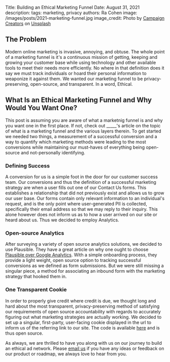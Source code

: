 Title: Building an Ethical Marketing Funnel
Date: August 31, 2021
description:
tags: marketing, privacy
authors: Ra Cohen
image: /images/posts/2021-marketing-funnel.jpg
image_credit: <span>Photo by <a href="https://unsplash.com/@campaign_creators?utm_source=unsplash&utm_medium=referral&utm_content=creditCopyText">Campaign Creators</a> on <a href="https://unsplash.com/s/photos/funnel?utm_source=unsplash&utm_medium=referral&utm_content=creditCopyText">Unsplash</a></span>


## The Problem

Modern online marketing is invasive, annoying, and obtuse. The whole point of a marketing funnel is it's a continuous mission of getting, keeping and growing your customer base while using technology and other available tools to meet their needs more efficiently. No where in that definition does it say we must track individuals or hoard their personal information to weaponize it against them. We wanted our marketing funnel to be privacy-preserving, open-source, and transparent. In a word, Ethical.


## What Is an Ethical Marketing Funnel and Why Would You Want One?

This post is assuming you are aware of what a marketnig funnel is and why you want one in the first place. If not, check out _____'s article on the topic of what is a marketing funnel and the various layers therein. To get started we needed two things,  a measurement of a successful conversion and a way to quantify which marketing methods were leading to the most conversions while maintaining our must-haves of everything being open-source and not-personally identifying.


### Defining Success

A conversion for us is a simple foot in the door for our customer success team.
Our conversions and thus the definition of a successful marketing strategy are when a user fills out one of our Contact Us forms. This establishes a relationship that did not previously exist and allows us to grow our user base. Our forms contain only relevant information to an individual's request, and is the only point where user-generated PII is collected, specifically their email address so that we may reply to their inquiry. This alone however does not inform us as to how a user arrived on our site or heard about us. Thus we decided to employ Analytics.


### Open-source Analytics

After surveying a variety of open source analytics solutions, we decided to use Plausible. They have a great article on why one ought to choose [Plausible over Google Analytics](https://plausible.io/vs-google-analytics). With a simple onboarding process, they provide a light weight, open source option to tracking successful conversions as we defined as form submissions. But we were still missing a singular piece, a method for associating an inbound form with the marketing strategy that hooked them in.


### One Transparent Cookie

In order to properly give credit where credit is due, we thought long and hard about the most transparent, privacy-preserving method of satisfying our requirements of open source accountability with regards to accurately figuring out what marketing strategies are actually working. We decided to set up a singular, first-party, user-facing cookie displayed in the url to inform us of the referring link to our site. The code is available [here](https://github.com/readthedocs/ethicalads.io/blob/main/static-src/marketing.js) and is thus open source.


As always, we are thrilled to have you along with us on our journey to build an ethical ad network.
Please [email us](mailto:ads@ethicalads.io) if you have any ideas or feedback on our product or roadmap,
we always love to hear from you.
